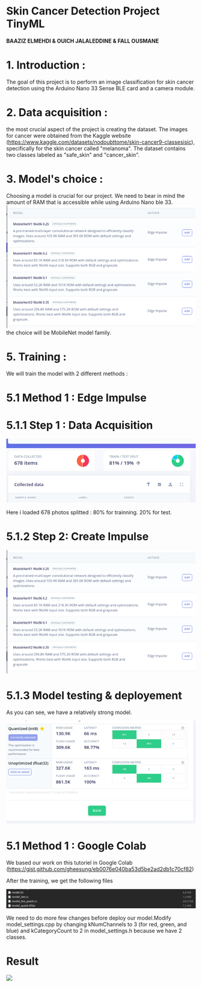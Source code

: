 # Skin Cancer Detection Project TinyML
#### BAAZIZ ELMEHDI & OUICH JALALEDDINE & FALL OUSMANE

# 1. Introduction :
The goal of this project is to perform an image classification for skin cancer detection using the Arduino Nano 33 Sense BLE card and a camera module.
# 2. Data acquisition : 

the most crucial aspect of the project is creating the dataset. The images for cancer were obtained from the Kaggle website (https://www.kaggle.com/datasets/nodoubttome/skin-cancer9-classesisic), specifically for the skin cancer called "melanoma". The dataset contains two classes labeled as "safe_skin" and "cancer_skin".

# 3. Model's choice : 
Choosing a model is crucial for our project. We need to bear in mind the amount of RAM that is accessible while using Arduino Nano ble 33.
![](capture1.jpg)
the choice will be  MobileNet model family.

# 5. Training : 
We will train the model with 2 different methods : 

# 5.1 Method 1 : Edge Impulse 
# 5.1.1 Step 1 : Data Acquisition 
![](capture2.png)

Here i loaded 678 photos splitted : 
 80%  for trainning.
 20%  for test.
# 5.1.2 Step 2: Create Impulse

![](capture3.png)

# 5.1.3 Model testing & deployement
As you can see, we have a relatively strong model.

![](capture4.png)


# 5.1 Method 1 : Google Colab
We based our work on this tutoriel in Google Colab (https://gist.github.com/gheesung/eb0076e040ba53d5be2ad2db1c70cf82)

After the training, we get the following files 

![](capture5.png)

We need to do more few changes before deploy our model.Modify model_settings.cpp by changing kNumChannels to 3 (for red, green, and blue) and kCategoryCount to 2 in model_settings.h because we have 2 classes.


# Result
![](capture6.png)




